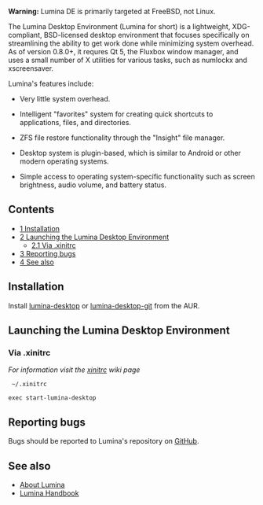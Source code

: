 **Warning:** Lumina DE is primarily targeted at FreeBSD, not Linux.

The Lumina Desktop Environment (Lumina for short) is a lightweight, XDG-compliant, BSD-licensed desktop environment that focuses specifically on streamlining the ability to get work done while minimizing system overhead. As of version 0.8.0+, it requres Qt 5, the Fluxbox window manager, and uses a small number of X utilities for various tasks, such as numlockx and xscreensaver.

Lumina's features include:

*   Very little system overhead.

*   Intelligent "favorites" system for creating quick shortcuts to applications, files, and directories.

*   ZFS file restore functionality through the "Insight" file manager.

*   Desktop system is plugin-based, which is similar to Android or other modern operating systems.

*   Simple access to operating system-specific functionality such as screen brightness, audio volume, and battery status.

## Contents

*   [1 Installation](#Installation)
*   [2 Launching the Lumina Desktop Environment](#Launching_the_Lumina_Desktop_Environment)
    *   [2.1 Via .xinitrc](#Via_.xinitrc)
*   [3 Reporting bugs](#Reporting_bugs)
*   [4 See also](#See_also)

## Installation

Install [lumina-desktop](https://aur.archlinux.org/packages/lumina-desktop/) or [lumina-desktop-git](https://aur.archlinux.org/packages/lumina-desktop-git/) from the AUR.

## Launching the Lumina Desktop Environment

### Via .xinitrc

*For information visit the [xinitrc](/index.php/Xinitrc "Xinitrc") wiki page*

 ` ~/.xinitrc` 
```
exec start-lumina-desktop

```

## Reporting bugs

Bugs should be reported to Lumina's repository on [GitHub](https://github.com/pcbsd/lumina).

## See also

*   [About Lumina](http://lumina-desktop.org/)
*   [Lumina Handbook](http://lumina-desktop.org/handbook/)